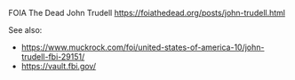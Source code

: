 FOIA The Dead
John Trudell
https://foiathedead.org/posts/john-trudell.html

See also: 

* https://www.muckrock.com/foi/united-states-of-america-10/john-trudell-fbi-29151/
* https://vault.fbi.gov/
